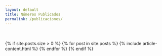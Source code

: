 ```yaml
---
layout: default
title: Números Publicados
permalink: /publicaciones/
---
```


<br>
<br>
<div class="container">
	<div class="row">
	{% if site.posts.size > 0 %}
		{% for post in site.posts %}
			{% include article-content.html %}
		{% endfor %}
	{% endif %}
	</div>
</div>
